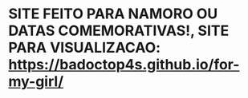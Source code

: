# SITE FEITO PARA NAMORO OU DATAS COMEMORATIVAS!, SITE PARA VISUALIZACAO: https://badoctop4s.github.io/for-my-girl/
